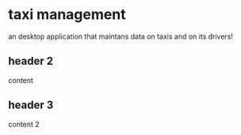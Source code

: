 # taxi management

an desktop application that maintans data on taxis and on its drivers!

## header 2

content

## header 3

content 2

